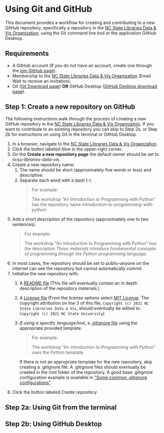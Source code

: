 # Using Git and GitHub

This document provides a workflow for creating and contributing to a new GitHub repository, specifically a repository in the [NC State Libraries Data & Vis Organization](https://github.com/ncsu-libraries-data-vis), using the Git command line tool or the application GitHub Desktop.

## Requirements

* A GitHub account (If you do not have an account, create one through the [join GitHub page](https://github.com/join)).
* Membership to the [NC State Libraries Data & Vis Organization](https://github.com/ncsu-libraries-data-vis) (Email Walt to receive an invitation).
* Git ([Git Download page](https://git-scm.com/downloads)) **OR** GitHub Desktop ([GitHub Desktop download page](https://desktop.github.com/)).

## Step 1: Create a new repository on GitHub

The following instructions walk through the process of creating a new GitHub repository in the [NC State Libraries Data & Vis Organization](https://github.com/ncsu-libraries-data-vis). If you want to contribute to an existing repository you can skip to Step 2a, or Step 2b for instructions on using Git in the terminal or GitHub Desktop.

1. In a browser, navigate to the [NC State Libraries Data & Vis Organization](https://github.com/ncsu-libraries-data-vis).
1. Click the button labeled *New* in the upper-right corner.
1. On the **Create a new repository page** the default owner should be set to *ncsu-libraries-data-vis*.
1. Create a new repository name:
    1. The name should be short (approximately five words or less) and descriptive.
    1. Separate each word with a dash (-).
        > For example:
        >
        > The workshop "An Introduction to Programming with Python" has the repository name *introduction-to-programming-with-python*.
1. Add a short description of the repository (approximately one to two sentences). 
    > For example:
    >
    > The workshop "An Introduction to Programming with Python" has the description *These materials introduce fundamental concepts of programming through the Python programming language.*
1. In most cases, the repository should be set to public–anyone on the internet can see the repository but cannot automatically commit.
1. Initialize the new repository with:
    1. A [README file](https://docs.github.com/en/github/creating-cloning-and-archiving-repositories/creating-a-repository-on-github/about-readmes) (This file will eventually contain an in depth description of the repository materials.)
    1. A [License file](https://docs.github.com/en/github/creating-cloning-and-archiving-repositories/creating-a-repository-on-github/licensing-a-repository) (From the license options select [MIT License](https://choosealicense.com/licenses/mit/). The copyright attribution on line 3 of this file, `Copyright (c) 2021 NC State Libraries Data & Vis`, should eventually be edited to: `Copyright (c) 2021 NC State University`)
    1. *If using a specific language/tool*, a [.gitignore file](https://docs.github.com/en/get-started/getting-started-with-git/ignoring-files) using the appropriate provided template.

        > For example:
        >
        > The workshop "An Introduction to Programming with Python" uses the Python template.

        If there is not an appropriate template for the new repository, skip creating a .gitignore file. A .gitignore files should eventually be created in the root folder of the repository. A good base .gitignore configuration example is available in ["Some common .gitignore configurations"](https://gist.github.com/octocat/9257657).
1. Click the button labeled *Create repository*

## Step 2a: Using Git from the terminal

## Step 2b: Using GitHub Desktop
